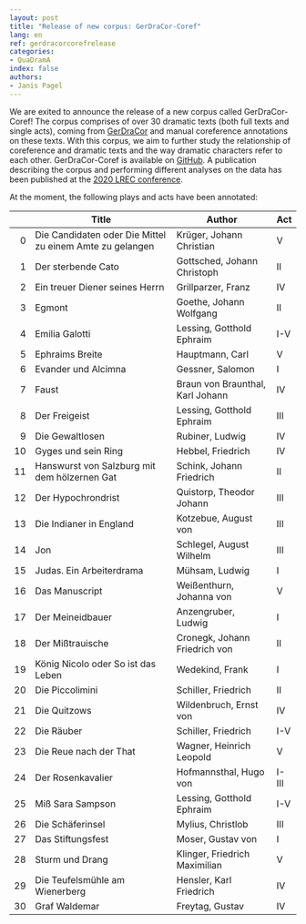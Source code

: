 ```yaml
---
layout: post
title: "Release of new corpus: GerDraCor-Coref"
lang: en
ref: gerdracorcorefrelease
categories:
- QuaDramA
index: false
authors:
- Janis Pagel
---
```


We are exited to announce the release of a new corpus called GerDraCor-Coref! The corpus comprises of over 30 dramatic texts (both full texts and single acts), coming from [GerDraCor](https://www.dracor.org/ger) and manual coreference annotations on these texts. With this corpus, we aim to further study the relationship of coreference and dramatic texts and the way dramatic characters refer to each other. GerDraCor-Coref is available on [GitHub](https://github.com/quadrama/gerdracor-coref). A publication describing the corpus and performing different analyses on the data has been published at the [2020 LREC conference](http://www.lrec-conf.org/proceedings/lrec2020/pdf/2020.lrec-1.7.pdf).

At the moment, the following plays and acts have been annotated:

|    | Title                                                    | Author                           | Act   |
|---:|----------------------------------------------------------|----------------------------------|-------|
|  0 | Die Candidaten oder Die Mittel zu einem Amte zu gelangen | Krüger, Johann Christian         | V     |
|  1 | Der sterbende Cato                                       | Gottsched, Johann Christoph      | II    |
|  2 | Ein treuer Diener seines Herrn                           | Grillparzer, Franz               | IV    |
|  3 | Egmont                                                   | Goethe, Johann Wolfgang          | II    |
|  4 | Emilia Galotti                                           | Lessing, Gotthold Ephraim        | I-V   |
|  5 | Ephraims Breite                                          | Hauptmann, Carl                  | V     |
|  6 | Evander und Alcimna                                      | Gessner, Salomon                 | I     |
|  7 | Faust                                                    | Braun von Braunthal, Karl Johann | IV    |
|  8 | Der Freigeist                                            | Lessing, Gotthold Ephraim        | III   |
|  9 | Die Gewaltlosen                                          | Rubiner, Ludwig                  | IV    |
| 10 | Gyges und sein Ring                                      | Hebbel, Friedrich                | IV    |
| 11 | Hanswurst von Salzburg mit dem hölzernen Gat             | Schink, Johann Friedrich         | II    |
| 12 | Der Hypochrondrist                                       | Quistorp, Theodor Johann         | III   |
| 13 | Die Indianer in England                                  | Kotzebue, August von             | III   |
| 14 | Jon                                                      | Schlegel, August Wilhelm         | III   |
| 15 | Judas. Ein Arbeiterdrama                                 | Mühsam, Ludwig                   | I     |
| 16 | Das Manuscript                                           | Weißenthurn, Johanna von         | V     |
| 17 | Der Meineidbauer                                         | Anzengruber, Ludwig              | I     |
| 18 | Der Mißtrauische                                         | Cronegk, Johann Friedrich von    | II    |
| 19 | König Nicolo oder So ist das Leben                       | Wedekind, Frank                  | I     |
| 20 | Die Piccolimini                                          | Schiller, Friedrich              | II    |
| 21 | Die Quitzows                                             | Wildenbruch, Ernst von           | IV    |
| 22 | Die Räuber                                               | Schiller, Friedrich              | I-V   |
| 23 | Die Reue nach der That                                   | Wagner, Heinrich Leopold         | V     |
| 24 | Der Rosenkavalier                                        | Hofmannsthal, Hugo von           | I-III |
| 25 | Miß Sara Sampson                                         | Lessing, Gotthold Ephraim        | I-V   |
| 26 | Die Schäferinsel                                         | Mylius, Christlob                | III   |
| 27 | Das Stiftungsfest                                        | Moser, Gustav von                | I     |
| 28 | Sturm und Drang                                          | Klinger, Friedrich Maximilian    | V     |
| 29 | Die Teufelsmühle am Wienerberg                           | Hensler, Karl Friedrich          | IV    |
| 30 | Graf Waldemar                                            | Freytag, Gustav                  | IV    |
